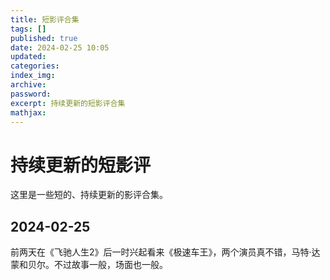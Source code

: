 ```yaml
---
title: 短影评合集
tags: []
published: true
date: 2024-02-25 10:05
updated:
categories:
index_img:
archive:
password:
excerpt: 持续更新的短影评合集
mathjax:
---
```

# 持续更新的短影评

这里是一些短的、持续更新的影评合集。

## 2024-02-25
前两天在《飞驰人生2》后一时兴起看来《极速车王》，两个演员真不错，马特·达蒙和贝尔。不过故事一般，场面也一般。
